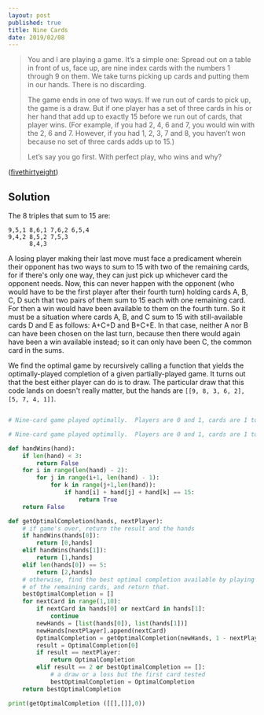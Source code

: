 ```yaml
---
layout: post
published: true
title: Nine Cards
date: 2019/02/08
---
```


>You and I are playing a game. It’s a simple one: Spread out on a table in front of us, face up, are nine index cards with the numbers 1 through 9 on them. We take turns picking up cards and putting them in our hands. There is no discarding.
>
>The game ends in one of two ways. If we run out of cards to pick up, the game is a draw. But if one player has a set of three cards in his or her hand that add up to exactly 15 before we run out of cards, that player wins. (For example, if you had 2, 4, 6 and 7, you would win with the 2, 6 and 7. However, if you had 1, 2, 3, 7 and 8, you haven’t won because no set of three cards adds up to 15.)
>
>Let’s say you go first. With perfect play, who wins and why?
<!--more-->

([fivethirtyeight](https://fivethirtyeight.com/features/525600-minutes-of-math/))


## Solution

The 8 triples that sum to 15 are:
```
9,5,1 8,6,1 7,6,2 6,5,4
9,4,2 8,5,2 7,5,3
      8,4,3
```

A losing player making their last move must face a predicament wherein their opponent has two ways to sum to 15 with two of the remaining cards, for if there's only one way, they can just pick up whichever card the opponent needs.  Now, this can never happen with the opponent (who would have to be the first player after their fourth turn) holding cards A, B, C, D such that two pairs of them sum to 15 each with one remaining card.  For then a win would have been available to them on the fourth turn.  So it must be a situation where cards A, B, and C sum to 15 with still-available cards D and E as follows: A+C+D and B+C+E.  In that case, neither A nor B can have been chosen on the last turn, because then there would again have been a win available instead; so it can only have been C, the common card in the sums.  

We find the optimal game by recursively calling a function that yields the
optimally-played completion of a given partially-played game.  It turns out
that the best either player can do is to draw.  The particular draw that this
code lands on doesn't really matter, but the hands are 
`[[9, 8, 3, 6, 2], [5, 7, 4, 1]]`.  

```python

# Nine-card game played optimally.  Players are 0 and 1, cards are 1 to 9.

# Nine-card game played optimally.  Players are 0 and 1, cards are 1 to 9.

def handWins(hand):
	if len(hand) < 3:
		return False
	for i in range(len(hand) - 2):
		for j in range(i+1, len(hand) - 1):
			for k in range(j+1,len(hand)):
				if hand[i] + hand[j] + hand[k] == 15:
					return True
	return False

def getOptimalCompletion(hands, nextPlayer):
	# if game's over, return the result and the hands
	if handWins(hands[0]):
		return [0,hands]
	elif handWins(hands[1]):
		return [1,hands]
	elif len(hands[0]) == 5:
		return [2,hands]
	# otherwise, find the best optimal completion available by playing each
	# of the remaining cards, and return that.
	bestOptimalCompletion = []
	for nextCard in range(1,10):
		if nextCard in hands[0] or nextCard in hands[1]:
			continue
		newHands = [list(hands[0]), list(hands[1])]
		newHands[nextPlayer].append(nextCard)
		OptimalCompletion = getOptimalCompletion(newHands, 1 - nextPlayer)
		result = OptimalCompletion[0]
		if result == nextPlayer:
			return OptimalCompletion
		elif result == 2 or bestOptimalCompletion == []:
			# a draw or a loss but the first card tested
			bestOptimalCompletion = OptimalCompletion
	return bestOptimalCompletion

print(getOptimalCompletion ([[],[]],0))

```

<br>
